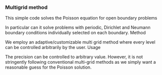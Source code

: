 ### Multigrid method 


This simple code solves the Poisson equation for open boundary problems 

In particular can it solve problems with periodic, Dirichlet and Neumann boundary conditions individually selected on each boundary.
Method

We employ an adaptive/customizable multi grid method where every level can be controlled arbitrarily by the user.
Usage


The precision can be controlled to arbitrary value. However, it is not stringently following conventional multi-grid methods as we simply want a reasonable guess for the Poisson solution.
